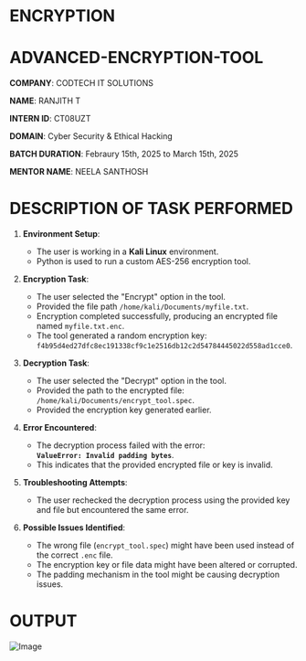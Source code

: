 # ENCRYPTION
# ADVANCED-ENCRYPTION-TOOL

**COMPANY**: CODTECH IT SOLUTIONS

**NAME**: RANJITH T

**INTERN ID**: CT08UZT

**DOMAIN**: Cyber Security & Ethical Hacking

**BATCH DURATION**: Febraury 15th, 2025 to March 15th, 2025

**MENTOR NAME**: NEELA SANTHOSH

# DESCRIPTION OF TASK PERFORMED

1. **Environment Setup**:  
   - The user is working in a **Kali Linux** environment.  
   - Python is used to run a custom AES-256 encryption tool.  

2. **Encryption Task**:  
   - The user selected the "Encrypt" option in the tool.  
   - Provided the file path `/home/kali/Documents/myfile.txt`.  
   - Encryption completed successfully, producing an encrypted file named `myfile.txt.enc`.  
   - The tool generated a random encryption key:  
     `f4b95d4ed27dfc8ec191338cf9c1e2516db12c2d54784445022d558ad1cce0`.

3. **Decryption Task**:  
   - The user selected the "Decrypt" option in the tool.  
   - Provided the path to the encrypted file: `/home/kali/Documents/encrypt_tool.spec`.  
   - Provided the encryption key generated earlier.  

4. **Error Encountered**:  
   - The decryption process failed with the error:  
     **`ValueError: Invalid padding bytes`**.  
   - This indicates that the provided encrypted file or key is invalid.  

5. **Troubleshooting Attempts**:  
   - The user rechecked the decryption process using the provided key and file but encountered the same error.

6. **Possible Issues Identified**:  
   - The wrong file (`encrypt_tool.spec`) might have been used instead of the correct `.enc` file.  
   - The encryption key or file data might have been altered or corrupted.  
   - The padding mechanism in the tool might be causing decryption issues. 

# OUTPUT

![Image](https://github.com/user-attachments/assets/6c7e61f2-f0ee-4480-a3bb-1aa88a55635d)

